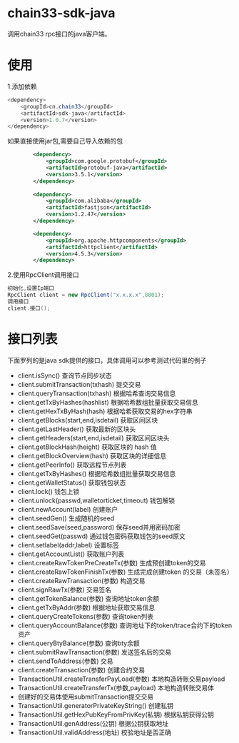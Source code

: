 # chain33-sdk-java
调用chain33 rpc接口的java客户端。

# 使用
1.添加依赖
``` java
<dependency>
	<groupId>cn.chain33</groupId>
	<artifactId>sdk-java</artifactId>
	<version>1.0.7</version>
</dependency>
```
如果直接使用jar包,需要自己导入依赖的包

``` xml
        <dependency>
			<groupId>com.google.protobuf</groupId>
			<artifactId>protobuf-java</artifactId>
			<version>3.5.1</version>
		</dependency>
		
		<dependency>
			<groupId>com.alibaba</groupId>
			<artifactId>fastjson</artifactId>
			<version>1.2.47</version>
		</dependency>

		<dependency>
			<groupId>org.apache.httpcomponents</groupId>
			<artifactId>httpclient</artifactId>
			<version>4.5.3</version>
		</dependency>
```
2.使用RpcClient调用接口

``` java
初始化,设置Ip端口
RpcClient client = new RpcClient("x.x.x.x",8801);
调用接口
client.接口();
```
# 接口列表
下面罗列的是java sdk提供的接口，具体调用可以参考测试代码里的例子

 - client.isSync() 	查询节点同步状态
 - client.submitTransaction(txhash)	提交交易
 - client.queryTransaction(txhash)   根据哈希查询交易信息
 - client.getTxByHashes(hashlist)     根据哈希数组批量获取交易信息
 - client.getHexTxByHash(hash)     根据哈希获取交易的hex字符串
 - client.getBlocks(start,end,isdetail)    获取区间区块
 - client.getLastHeader()    获取最新的区块头
 - client.getHeaders(start,end,isdetail)    获取区间区块头
 - client.getBlockHash(height)     获取区块的 hash 值
 - client.getBlockOverview(hash)    获取区块的详细信息
 - client.getPeerInfo()    获取远程节点列表 
 - client.getTxByHashes()    根据哈希数组批量获取交易信息
 - client.getWalletStatus()    获取钱包状态
 - client.lock()    钱包上锁
 - client.unlock(passwd,walletorticket,timeout)   钱包解锁
 - client.newAccount(label)    创建账户
 - client.seedGen()    生成随机的seed
 - client.seedSave(seed,password)    保存seed并用密码加密
 - client.seedGet(passwd)    通过钱包密码获取钱包的seed原文
 - client.setlabel(addr,label)    设置标签
 - client.getAccountList()     获取账户列表
 - client.createRawTokenPreCreateTx(参数)    生成预创建token的交易
 - client.createRawTokenFinishTx(参数)   生成完成创建token 的交易（未签名）
 - client.createRawTransaction(参数)    构造交易
 - client.signRawTx(参数)    交易签名
 - client.getTokenBalance(参数)    查询地址token余额
 - client.getTxByAddr(参数)    根据地址获取交易信息
 - client.queryCreateTokens(参数)    查询token列表
 - client.queryAccountBalance(参数)    查询地址下的token/trace合约下的token资产
 - client.queryBtyBalance(参数)    查询bty余额
 - client.submitRawTransaction(参数)    发送签名后的交易
 - client.sendToAddress(参数)    交易
 - client.createTransaction(参数)    创建合约交易
 - TransactionUtil.createTransferPayLoad(参数)	本地构造转账交易payload
 - TransactionUtil.createTransferTx(参数,payload)	本地构造转账交易体
 - 创建好的交易体使用submitTransaction提交交易
 - TransactionUtil.generatorPrivateKeyString()	创建私钥
 - TransactionUtil.getHexPubKeyFromPrivKey(私钥)	根据私钥获得公钥
 - TransactionUtil.genAddress(公钥)	根据公钥获取地址
 - TransactionUtil.validAddress(地址)	校验地址是否正确

